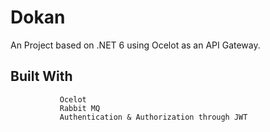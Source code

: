 # Dokan
   An Project based on .NET 6 using Ocelot as an API Gateway.
   
## Built With
               Ocelot                     
               Rabbit MQ
               Authentication & Authorization through JWT

